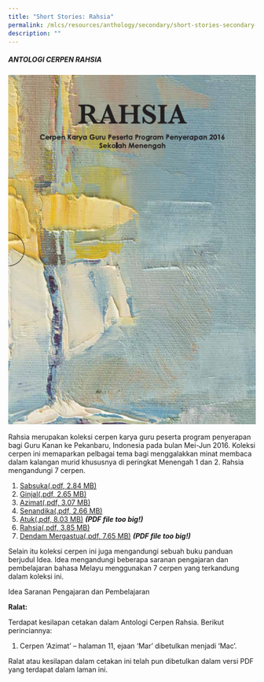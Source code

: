 ```yaml
---
title: "Short Stories: Rahsia"
permalink: /mlcs/resources/anthology/secondary/short-stories-secondary-rahsia/
description: ""
---
```

##### ANTOLOGI CERPEN RAHSIA

![rahsia](/images/rahsia.png)

Rahsia merupakan koleksi cerpen karya guru peserta program penyerapan bagi Guru Kanan ke Pekanbaru, Indonesia pada bulan Mei-Jun 2016. Koleksi cerpen ini memaparkan pelbagai tema bagi menggalakkan minat membaca dalam kalangan murid khususnya di peringkat Menengah 1 dan 2. Rahsia mengandungi 7 cerpen.

1.  [Sabsuka(.pdf, 2.84 MB)](/files/1-sabsuka.pdf)
2.  [Ginjal(.pdf, 2.65 MB)](/files/2-ginjal.pdf)
3.  [Azimat(.pdf, 3.07 MB)](/files/3-azimat-r2.pdf)
4.  [Senandika(.pdf, 2.66 MB)](https://academyofsingaporeteachers.moe.edu.sg/docs/librariesprovider6/resources-files/short-stories-rahsia/4-senandika.pdf?sfvrsn=15392c8e_2 "Senandika")
5.  [Atuk(.pdf, 8.03 MB)](https://academyofsingaporeteachers.moe.edu.sg/docs/librariesprovider6/resources-files/short-stories-rahsia/5-atuk.pdf?sfvrsn=13a064d4_2 "Atuk") ***(PDF file too big!)***
6.  [Rahsia(.pdf, 3.85 MB)](/files/6-rahsia.pdf)
7.  [Dendam Mergastua(.pdf, 7.65 MB)](https://academyofsingaporeteachers.moe.edu.sg/docs/librariesprovider6/resources-files/short-stories-rahsia/7-dendammergastu.pdf?sfvrsn=4d23272e_2 "Dendam Mergastua") ***(PDF file too big!)***

Selain itu koleksi cerpen ini juga mengandungi sebuah buku panduan berjudul Idea. Idea mengandungi beberapa saranan pengajaran dan pembelajaran bahasa Melayu menggunakan 7 cerpen yang terkandung dalam koleksi ini.

Idea Saranan Pengajaran dan Pembelajaran

**Ralat:**

Terdapat kesilapan cetakan dalam Antologi Cerpen Rahsia. Berikut perinciannya:

1.  Cerpen ‘Azimat’ – halaman 11, ejaan ‘Mar’ dibetulkan menjadi ‘Mac’.

Ralat atau kesilapan dalam cetakan ini telah pun dibetulkan dalam versi PDF yang terdapat dalam laman ini.